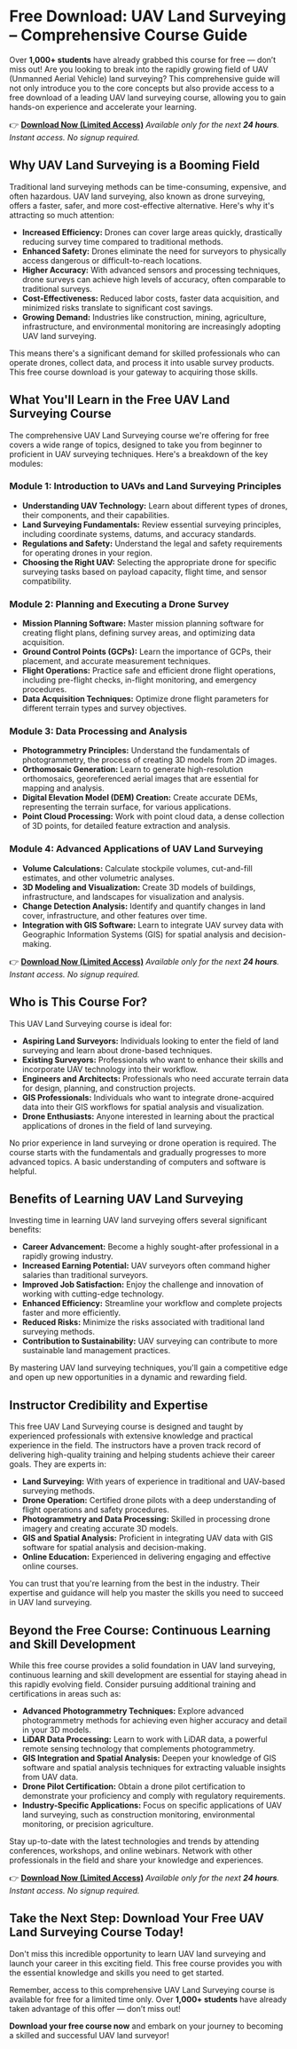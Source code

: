# Free Download: UAV Land Surveying – Comprehensive Course Guide

Over **1,000+ students** have already grabbed this course for free — don’t miss out!
Are you looking to break into the rapidly growing field of UAV (Unmanned Aerial Vehicle) land surveying? This comprehensive guide will not only introduce you to the core concepts but also provide access to a free download of a leading UAV land surveying course, allowing you to gain hands-on experience and accelerate your learning.

👉 [**Download Now (Limited Access)**](https://udemywork.com/uav-land-surveying)
_Available only for the next **24 hours**. Instant access. No signup required._

## Why UAV Land Surveying is a Booming Field

Traditional land surveying methods can be time-consuming, expensive, and often hazardous. UAV land surveying, also known as drone surveying, offers a faster, safer, and more cost-effective alternative. Here's why it's attracting so much attention:

*   **Increased Efficiency:** Drones can cover large areas quickly, drastically reducing survey time compared to traditional methods.
*   **Enhanced Safety:** Drones eliminate the need for surveyors to physically access dangerous or difficult-to-reach locations.
*   **Higher Accuracy:** With advanced sensors and processing techniques, drone surveys can achieve high levels of accuracy, often comparable to traditional surveys.
*   **Cost-Effectiveness:** Reduced labor costs, faster data acquisition, and minimized risks translate to significant cost savings.
*   **Growing Demand:** Industries like construction, mining, agriculture, infrastructure, and environmental monitoring are increasingly adopting UAV land surveying.

This means there's a significant demand for skilled professionals who can operate drones, collect data, and process it into usable survey products. This free course download is your gateway to acquiring those skills.

## What You'll Learn in the Free UAV Land Surveying Course

The comprehensive UAV Land Surveying course we're offering for free covers a wide range of topics, designed to take you from beginner to proficient in UAV surveying techniques. Here's a breakdown of the key modules:

### Module 1: Introduction to UAVs and Land Surveying Principles

*   **Understanding UAV Technology:** Learn about different types of drones, their components, and their capabilities.
*   **Land Surveying Fundamentals:** Review essential surveying principles, including coordinate systems, datums, and accuracy standards.
*   **Regulations and Safety:** Understand the legal and safety requirements for operating drones in your region.
*   **Choosing the Right UAV:** Selecting the appropriate drone for specific surveying tasks based on payload capacity, flight time, and sensor compatibility.

### Module 2: Planning and Executing a Drone Survey

*   **Mission Planning Software:** Master mission planning software for creating flight plans, defining survey areas, and optimizing data acquisition.
*   **Ground Control Points (GCPs):** Learn the importance of GCPs, their placement, and accurate measurement techniques.
*   **Flight Operations:** Practice safe and efficient drone flight operations, including pre-flight checks, in-flight monitoring, and emergency procedures.
*   **Data Acquisition Techniques:** Optimize drone flight parameters for different terrain types and survey objectives.

### Module 3: Data Processing and Analysis

*   **Photogrammetry Principles:** Understand the fundamentals of photogrammetry, the process of creating 3D models from 2D images.
*   **Orthomosaic Generation:** Learn to generate high-resolution orthomosaics, georeferenced aerial images that are essential for mapping and analysis.
*   **Digital Elevation Model (DEM) Creation:** Create accurate DEMs, representing the terrain surface, for various applications.
*   **Point Cloud Processing:** Work with point cloud data, a dense collection of 3D points, for detailed feature extraction and analysis.

### Module 4: Advanced Applications of UAV Land Surveying

*   **Volume Calculations:** Calculate stockpile volumes, cut-and-fill estimates, and other volumetric analyses.
*   **3D Modeling and Visualization:** Create 3D models of buildings, infrastructure, and landscapes for visualization and analysis.
*   **Change Detection Analysis:** Identify and quantify changes in land cover, infrastructure, and other features over time.
*   **Integration with GIS Software:** Learn to integrate UAV survey data with Geographic Information Systems (GIS) for spatial analysis and decision-making.

👉 [**Download Now (Limited Access)**](https://udemywork.com/uav-land-surveying)
_Available only for the next **24 hours**. Instant access. No signup required._

## Who is This Course For?

This UAV Land Surveying course is ideal for:

*   **Aspiring Land Surveyors:** Individuals looking to enter the field of land surveying and learn about drone-based techniques.
*   **Existing Surveyors:** Professionals who want to enhance their skills and incorporate UAV technology into their workflow.
*   **Engineers and Architects:** Professionals who need accurate terrain data for design, planning, and construction projects.
*   **GIS Professionals:** Individuals who want to integrate drone-acquired data into their GIS workflows for spatial analysis and visualization.
*   **Drone Enthusiasts:** Anyone interested in learning about the practical applications of drones in the field of land surveying.

No prior experience in land surveying or drone operation is required. The course starts with the fundamentals and gradually progresses to more advanced topics. A basic understanding of computers and software is helpful.

## Benefits of Learning UAV Land Surveying

Investing time in learning UAV land surveying offers several significant benefits:

*   **Career Advancement:** Become a highly sought-after professional in a rapidly growing industry.
*   **Increased Earning Potential:** UAV surveyors often command higher salaries than traditional surveyors.
*   **Improved Job Satisfaction:** Enjoy the challenge and innovation of working with cutting-edge technology.
*   **Enhanced Efficiency:** Streamline your workflow and complete projects faster and more efficiently.
*   **Reduced Risks:** Minimize the risks associated with traditional land surveying methods.
*   **Contribution to Sustainability:** UAV surveying can contribute to more sustainable land management practices.

By mastering UAV land surveying techniques, you'll gain a competitive edge and open up new opportunities in a dynamic and rewarding field.

## Instructor Credibility and Expertise

This free UAV Land Surveying course is designed and taught by experienced professionals with extensive knowledge and practical experience in the field. The instructors have a proven track record of delivering high-quality training and helping students achieve their career goals. They are experts in:

*   **Land Surveying:** With years of experience in traditional and UAV-based surveying methods.
*   **Drone Operation:** Certified drone pilots with a deep understanding of flight operations and safety procedures.
*   **Photogrammetry and Data Processing:** Skilled in processing drone imagery and creating accurate 3D models.
*   **GIS and Spatial Analysis:** Proficient in integrating UAV data with GIS software for spatial analysis and decision-making.
*   **Online Education:** Experienced in delivering engaging and effective online courses.

You can trust that you're learning from the best in the industry. Their expertise and guidance will help you master the skills you need to succeed in UAV land surveying.

## Beyond the Free Course: Continuous Learning and Skill Development

While this free course provides a solid foundation in UAV land surveying, continuous learning and skill development are essential for staying ahead in this rapidly evolving field. Consider pursuing additional training and certifications in areas such as:

*   **Advanced Photogrammetry Techniques:** Explore advanced photogrammetry methods for achieving even higher accuracy and detail in your 3D models.
*   **LiDAR Data Processing:** Learn to work with LiDAR data, a powerful remote sensing technology that complements photogrammetry.
*   **GIS Integration and Spatial Analysis:** Deepen your knowledge of GIS software and spatial analysis techniques for extracting valuable insights from UAV data.
*   **Drone Pilot Certification:** Obtain a drone pilot certification to demonstrate your proficiency and comply with regulatory requirements.
*   **Industry-Specific Applications:** Focus on specific applications of UAV land surveying, such as construction monitoring, environmental monitoring, or precision agriculture.

Stay up-to-date with the latest technologies and trends by attending conferences, workshops, and online webinars. Network with other professionals in the field and share your knowledge and experiences.

👉 [**Download Now (Limited Access)**](https://udemywork.com/uav-land-surveying)
_Available only for the next **24 hours**. Instant access. No signup required._

## Take the Next Step: Download Your Free UAV Land Surveying Course Today!

Don't miss this incredible opportunity to learn UAV land surveying and launch your career in this exciting field. This free course provides you with the essential knowledge and skills you need to get started.

Remember, access to this comprehensive UAV Land Surveying course is available for free for a limited time only. Over **1,000+ students** have already taken advantage of this offer — don’t miss out!

**Download your free course now** and embark on your journey to becoming a skilled and successful UAV land surveyor!

